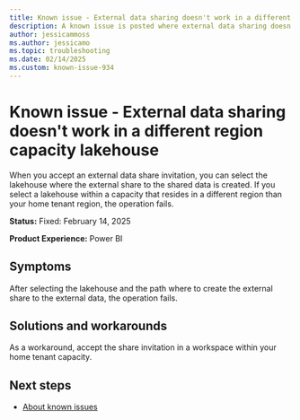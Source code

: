 ```yaml
---
title: Known issue - External data sharing doesn't work in a different region capacity lakehouse
description: A known issue is posted where external data sharing doesn't work in a different region capacity lakehouse.
author: jessicammoss
ms.author: jessicamo
ms.topic: troubleshooting  
ms.date: 02/14/2025
ms.custom: known-issue-934
---
```


# Known issue - External data sharing doesn't work in a different region capacity lakehouse

When you accept an external data share invitation, you can select the lakehouse where the external share to the shared data is created. If you select a lakehouse within a capacity that resides in a different region than your home tenant region, the operation fails.

**Status:** Fixed: February 14, 2025

**Product Experience:** Power BI

## Symptoms

After selecting the lakehouse and the path where to create the external share to the external data, the operation fails.

## Solutions and workarounds

As a workaround, accept the share invitation in a workspace within your home tenant capacity.

## Next steps

- [About known issues](https://support.fabric.microsoft.com/known-issues)
